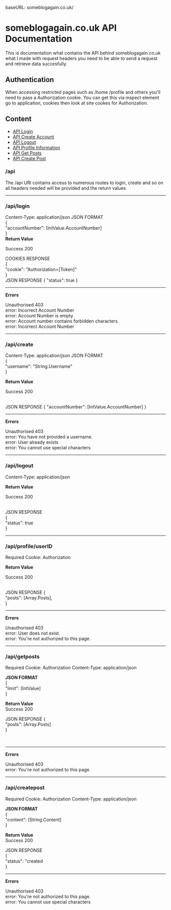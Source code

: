 baseURL: someblogagain.co.uk/

<h1> someblogagain.co.uk API Documentation </h1>

This is documentation what contains the API behind someblogagain.co.uk what I made with request headers you need to be able to send a request and retrieve data succesfully.

<h2>Authentication</h2>

When accessing restricted pages such as /home /profile and others you'll need to pass a Authorization cookie. You can get this via inspect element go to application, cookies then look at site cookes for Authorization.

<h2>Content</h2>

<ul>
    <li><a href="#apilogin">API Login</a></li>
    <li><a href="#apicreate">API Create Account</a></li>
    <li><a href="#apilogout">API Logout</a></li>
    <li><a href="#apiprofileuserid">API Profile Information</a></li>
    <li><a href="#apigetposts">API Get Posts</a></li>
    <li><a href="#apicreatepost">API Create Post</a></li>
</ul>

<h3>/api</h3>

The /api URI contains access to numerous routes to login, create and so on all headers needed will be provided and the return values

<hr>

<h3>/api/login</h3>

Content-Type: application/json
JSON FORMAT
<br>
{
    <br>
    "accountNumber": [IntValue.AccountNumber]
    <br>
}
<br>
<b>Return Value</b>

Success 200

COOKIES RESPONSE<br>
{<br>
    "cookie": "Authorization=[Token]"
    <br>
}
<br>
JSON RESPONSE
{
    "status": true
}

<hr>

<b>Errors</b>

Unauthorised 403<br>
error: Incorrect Account Number<br>
error: Account Number is empty<br>
error: Account number contains forbidden characters<br>
error: Incorrect Account Number<br>

<hr>

<h3>/api/create</h3>

Content-Type: application/json
JSON FORMAT
<br>
{
    <br>
    "username": "String.Username"
    <br>
}
<br>

<b>Return Value</b>

Success 200

<br>
JSON RESPONSE
{
    "accountNumber": [IntValue.AccountNumber]
}

<hr>

<b>Errors</b>

Unauthorised 403<br>
error: You have not provided a username.<br>
error: User already exists<br>
error: You cannot use special characters

<hr>

<h3>/api/logout</h3>

Content-Type: application/json

<b>Return Value</b>

Success 200

<br>
JSON RESPONSE
<br>
{
    <br>
    "status": true
    <br>
}

<hr>

<h3>/api/profile/userID</h3>

Required Cookie: Authorization

<b>Return Value</b>

Success 200

<br>
JSON RESPONSE
{
    <br>
    "posts": [Array.Posts],
    <br>
}

<hr>

<b>Errors</b>

Unauthorised 403<br>
error: User does not exist.<br>
error: You're not authorized to this page.<br>

<hr>

<h3>/api/getposts</h3>

Required Cookie: Authorization
Content-Type: application/json

<b>JSON FORMAT</b>
<br>
{
    <br>
    "limit": [IntValue]
    <br>
}

<b>Return Value</b>
<br>
Success 200

JSON RESPONSE
{
    <br>
    "posts": [Array.Posts]
    <br>
}

<br>

<hr>

<b>Errors</b>

Unauthorised 403<br>
error: You're not authorized to this page.<br>

<hr>

<h3>/api/createpost</h3>

Required Cookie: Authorization
Content-Type: application/json

<b>JSON FORMAT</b>
<br>
{
    <br>
    "content": [String.Content]
    <br>
}

<b>Return Value</b>
<br>
Success 200

JSON RESPONSE<br>
{
    <br>
    "status": "created
    <br>
}

<hr>

<b>Errors</b>

Unauthorised 403<br>
error: You're not authorized to this page.<br>
error: You cannot use special characters<br>